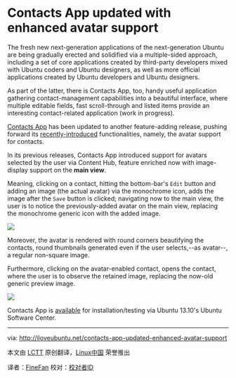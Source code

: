 Contacts App updated with enhanced avatar support
================================================================================
The fresh new next-generation applications of the next-generation Ubuntu are being gradually erected and solidified via a multiple-sided approach, including a set of core applications created by third-party developers mixed with Ubuntu coders and Ubuntu designers, as well as more official applications created by Ubuntu developers and Ubuntu designers.

As part of the latter, there is Contacts App, too, handy useful application gathering contact-management capabilities into a beautiful interface, where multiple editable fields, fast scroll-through and listed items provide an interesting contact-related application (work in progress).

[Contacts App][1] has been updated to another feature-adding release, pushing forward its [recently-introduced][2] functionalities, namely, the avatar support for contacts.

In its previous releases, Contacts App introduced support for avatars selected by the user via Content Hub, feature enriched now with image-display support on the **main view**.

Meaning, clicking on a contact, hitting the bottom-bar's `Edit` button and adding an image (the actual avatar) via the monochrome icon, adds the image after the `Save` button is clicked; navigating now to the main view, the user is to notice the previously-added avatar on the main view, replacing the monochrome generic icon with the added image.

![](http://iloveubuntu.net/pictures_me/contacts%20app%20new%20image%20oct%2011.png)

Moreover, the avatar is rendered with round corners beautifying the contacts, round thumbnails generated even if the user selects,--as avatar--, a regular non-square image.

Furthermore, clicking on the avatar-enabled contact, opens the contact, where the user is to observe the retained image, replacing the now-old generic preview image.

![](http://iloveubuntu.net/pictures_me/contacts%20app%20enhanced%20avatar.png)

Contacts App is [available][3] for installation/testing via Ubuntu 13.10's Ubuntu Software Center.

--------------------------------------------------------------------------------

via: http://iloveubuntu.net/contacts-app-updated-enhanced-avatar-support

本文由 [LCTT](https://github.com/LCTT/TranslateProject) 原创翻译，[Linux中国](http://linux.cn/) 荣誉推出

译者：[FineFan](https://github.com/译者ID) 校对：[校对者ID](https://github.com/校对者ID)

[1]:https://launchpad.net/address-book-app
[2]:http://iloveubuntu.net/contacts-app-updated-avatar-editing-support
[3]:apt://address-book-app
